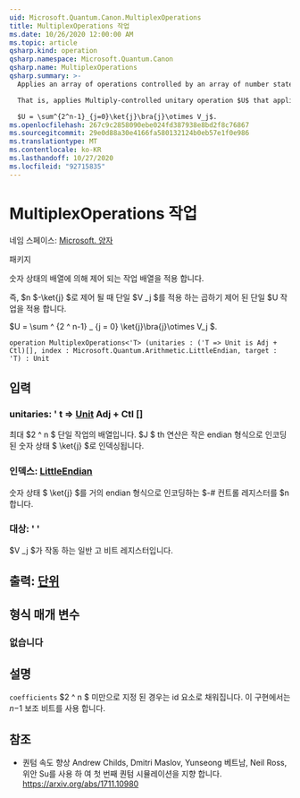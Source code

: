 ```yaml
---
uid: Microsoft.Quantum.Canon.MultiplexOperations
title: MultiplexOperations 작업
ms.date: 10/26/2020 12:00:00 AM
ms.topic: article
qsharp.kind: operation
qsharp.namespace: Microsoft.Quantum.Canon
qsharp.name: MultiplexOperations
qsharp.summary: >-
  Applies an array of operations controlled by an array of number states.

  That is, applies Multiply-controlled unitary operation $U$ that applies a unitary $V_j$ when controlled by $n$-qubit number state $\ket{j}$.

  $U = \sum^{2^n-1}_{j=0}\ket{j}\bra{j}\otimes V_j$.
ms.openlocfilehash: 267c9c2858090ebe024fd387938e8bd2f8c76867
ms.sourcegitcommit: 29e0d88a30e4166fa580132124b0eb57e1f0e986
ms.translationtype: MT
ms.contentlocale: ko-KR
ms.lasthandoff: 10/27/2020
ms.locfileid: "92715835"
---
```

# <a name="multiplexoperations-operation"></a>MultiplexOperations 작업

네임 스페이스: [Microsoft. 양자](xref:Microsoft.Quantum.Canon)

패키지 [](https://nuget.org/packages/)


숫자 상태의 배열에 의해 제어 되는 작업 배열을 적용 합니다.

즉, $n $-\ket{j} $로 제어 될 때 단일 $V _j $를 적용 하는 곱하기 제어 된 단일 $U 작업을 적용 합니다.

$U = \sum ^ {2 ^ n-1} _ {j = 0} \ket{j}\bra{j}\otimes V_j $.

```qsharp
operation MultiplexOperations<'T> (unitaries : ('T => Unit is Adj + Ctl)[], index : Microsoft.Quantum.Arithmetic.LittleEndian, target : 'T) : Unit
```


## <a name="input"></a>입력

### <a name="unitaries--t--unit-adj--ctl"></a>unitaries: ' t => [Unit](xref:microsoft.quantum.lang-ref.unit) Adj + Ctl []

최대 $2 ^ n $ 단일 작업의 배열입니다. $J $ th 연산은 작은 endian 형식으로 인코딩된 숫자 상태 $ \ket{j} $로 인덱싱됩니다.


### <a name="index--littleendian"></a>인덱스: [LittleEndian](xref:Microsoft.Quantum.Arithmetic.LittleEndian)

숫자 상태 $ \ket{j} $를 거의 endian 형식으로 인코딩하는 $-# 컨트롤 레지스터를 $n 합니다.


### <a name="target--t"></a>대상: ' '

$V _j $가 작동 하는 일반 고 비트 레지스터입니다.



## <a name="output--unit"></a>출력: [단위](xref:microsoft.quantum.lang-ref.unit)



## <a name="type-parameters"></a>형식 매개 변수

### <a name="t"></a>없습니다



## <a name="remarks"></a>설명

`coefficients` $2 ^ n $ 미만으로 지정 된 경우는 id 요소로 채워집니다. 이 구현에서는 $n-$1 보조 비트를 사용 합니다.

## <a name="references"></a>참조

- 퀀텀 속도 향상 Andrew Childs, Dmitri Maslov, Yunseong 베트남, Neil Ross, 위안 Su를 사용 하 여 첫 번째 퀀텀 시뮬레이션을 지향 합니다. https://arxiv.org/abs/1711.10980